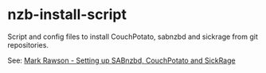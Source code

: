 nzb-install-script
==================

Script and config files to install CouchPotato, sabnzbd and sickrage from git repositories.

See: [Mark Rawson - Setting up SABnzbd, CouchPotato and SickRage](https://markrawson.co.uk/2014/12/08/setting-up-sabnzbd-couchpotato-sickrage/)
